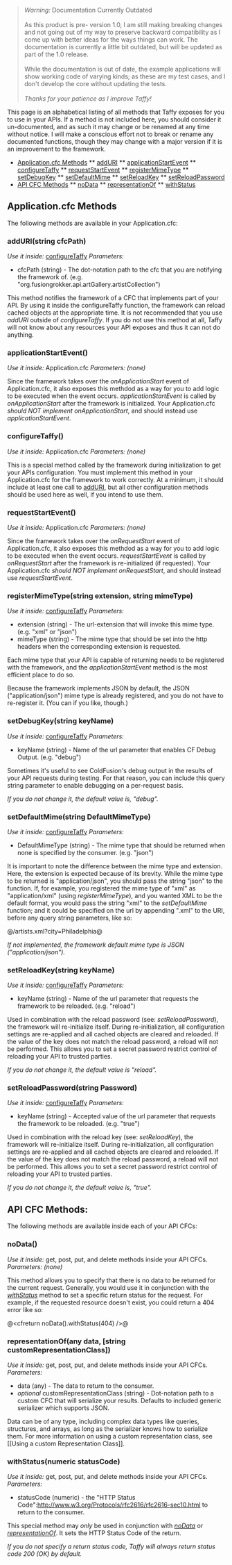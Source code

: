 >*Warning:* Documentation Currently Outdated<br/><br/>As this product is pre- version 1.0, I am still making breaking changes and not going out of my way to preserve backward compatibility as I come up with better ideas for the ways things can work. The documentation is currently a little bit outdated, but will be updated as part of the 1.0 release.<br/><br/>While the documentation is out of date, the example applications will show working code of varying kinds; as these are my test cases, and I don't develop the core without updating the tests.<br/><br/>_Thanks for your patience as I improve Taffy!_

This page is an alphabetical listing of all methods that Taffy exposes for you to use in your APIs. If a method is not included here, you should consider it un-documented, and as such it may change or be renamed at any time without notice. I will make a conscious effort not to break or rename any documented functions, though they may change with a major version if it is an improvement to the framework.

* <a href="#Application_cfc_Methods">Application.cfc Methods</a>
** <a href="#addURI">addURI</a>
** <a href="#applicationStartEvent">applicationStartEvent</a>
** <a href="#configureTaffy">configureTaffy</a>
** <a href="#requestStartEvent">requestStartEvent</a>
** <a href="#registerMimeType">registerMimeType</a>
** <a href="#setDebugKey">setDebugKey</a>
** <a href="#setDefaultMime">setDefaultMime</a>
** <a href="#setReloadKey">setReloadKey</a>
** <a href="#setReloadPassword">setReloadPassword</a>
* <a href="#API_CFC_Methods">API CFC Methods</a>
** <a href="#noData">noData</a>
** <a href="#representationOf">representationOf</a>
** <a href="#withStatus">withStatus</a>

<h2 id="Application_cfc_Methods">Application.cfc Methods</h2>

The following methods are available in your Application.cfc:

<h3 id="addURI"> addURI(string cfcPath)</h3>

*Use it inside:* <a href="#configureTaffy">configureTaffy</a>
*Parameters:*

* cfcPath (string) - The dot-notation path to the cfc that you are notifying the framework of. (e.g. "org.fusiongrokker.api.artGallery.artistCollection")

This method notifies the framework of a CFC that implements part of your API. By using it inside the configureTaffy function, the framework can reload cached objects at the appropriate time. It is not recommended that you use *addURI* outside of *configureTaffy*. If you do not use this method at all, Taffy will not know about any resources your API exposes and thus it can not do anything.

<h3 id="applicationStartEvent">applicationStartEvent()</h3>

*Use it inside:* Application.cfc
*Parameters:* _(none)_

Since the framework takes over the *onApplicationStart* event of Application.cfc, it also exposes this methdod as a way for you to add logic to be executed when the event occurs. *applicationStartEvent* is called by *onApplicationStart* after the framework is initialized. Your Application.cfc *should NOT implement onApplicationStart*, and should instead use *applicationStartEvent*.

<h3 id="configureTaffy">configureTaffy()</h3>

*Use it inside:* Application.cfc
*Parameters:* _(none)_

This is a special method called by the framework during initialization to get your APIs configuration. You must implement this method in your Application.cfc for the framework to work correctly. At a minimum, it should include at least one call to <a href="#addURI">addURI</a>, but all other configuration methods should be used here as well, if you intend to use them.

<h3 id="requestStartEvent">requestStartEvent()</h3>

*Use it inside:* Application.cfc
*Parameters:* _(none)_

Since the framework takes over the *onRequestStart* event of Application.cfc, it also exposes this methdod as a way for you to add logic to be executed when the event occurs. *requestStartEvent* is called by *onRequestStart* after the framework is re-initialized (if requested). Your Application.cfc *should NOT implement onRequestStart*, and should instead use *requestStartEvent*.

<h3 id="registerMimeType">registerMimeType(string extension, string mimeType)</h3>

*Use it inside:* <a href="#configureTaffy">configureTaffy</a>
*Parameters:*

* extension (string) - The url-extension that will invoke this mime type. (e.g. "xml" or "json")
* mimeType (string) - The mime type that should be set into the http headers when the corresponding extension is requested.

Each mime type that your API is capable of returning needs to be registered with the framework, and the *applicationStartEvent* method is the most efficient place to do so.

Because the framework implements JSON by default, the JSON ("application/json") mime type is already registered, and you do not have to re-register it. (You can if you like, though.)

<h3 id="setDebugKey">setDebugKey(string keyName)</h3>

*Use it inside:* <a href="#configureTaffy">configureTaffy</a>
*Parameters:*

* keyName (string) - Name of the url parameter that enables CF Debug Output. (e.g. "debug")

Sometimes it's useful to see ColdFusion's debug output in the results of your API requests during testing. For that reason, you can include this query string parameter to enable debugging on a per-request basis. 

_If you do not change it, the default value is, "debug"._

<h3 id="setDefaultMime">setDefaultMime(string DefaultMimeType)</h3>

*Use it inside:* <a href="#configureTaffy">configureTaffy</a>
*Parameters:*

* DefaultMimeType (string) - The mime type that should be returned when none is specified by the consumer. (e.g. "json")

It is important to note the difference between the mime type and extension. Here, the extension is expected because of its brevity. While the mime type to be returned is "application/json", you should pass the string "json" to the function. If, for example, you registered the mime type of "xml" as "application/xml" (using *registerMimeType*), and you wanted XML to be the default format, you would pass the string "xml" to the *setDefaultMime* function; and it could be specified on the url by appending ".xml" to the URI, before any query string parameters, like so:

@/artists.xml?city=Philadelphia@

_If not implemented, the framework default mime type is JSON ("application/json")._

<h3 id="setReloadKey">setReloadKey(string keyName)</h3>

*Use it inside:* <a href="#configureTaffy">configureTaffy</a>
*Parameters:*

* keyName (string) - Name of the url parameter that requests the framework to be reloaded. (e.g. "reload")

Used in combination with the reload password (see: *setReloadPassword*), the framework will re-initialize itself. During re-initialization, all configuration settings are re-applied and all cached objects are cleared and reloaded. If the value of the key does not match the reload password, a reload will not be performed. This allows you to set a secret password restrict control of reloading your API to trusted parties.

_If you do not change it, the default value is "reload"._

<h3 id="setReloadPassword">setReloadPassword(string Password)</h3>

*Use it inside:* <a href="#configureTaffy">configureTaffy</a>
*Parameters:*

* keyName (string) - Accepted value of the url parameter that requests the framework to be reloaded. (e.g. "true")

Used in combination with the reload key (see: *setReloadKey*), the framework will re-initialize itself. During re-initialization, all configuration settings are re-applied and all cached objects are cleared and reloaded. If the value of the key does not match the reload password, a reload will not be performed. This allows you to set a secret password restrict control of reloading your API to trusted parties.

_If you do not change it, the default value is, "true"._

<h2 id="API_CFC_Methods">API CFC Methods:</h2>

The following methods are available inside each of your API CFCs:

<h3 id="noData">noData()</h3>

*Use it inside:* get, post, put, and delete methods inside your API CFCs.
*Parameters:* _(none)_

This method allows you to specify that there is no data to be returned for the current request. Generally, you would use it in conjunction with the *<a href="#withStatus">withStatus</a>* method to set a specific return status for the request. For example, if the requested resource doesn't exist, you could return a 404 error like so:

@<cfreturn noData().withStatus(404) />@

<h3 id="representationOf">representationOf(any data, [string customRepresentationClass])</h3>

*Use it inside:* get, post, put, and delete methods inside your API CFCs.
*Parameters:*

* data (any) - The data to return to the consumer.
* _optional_ customRepresentationClass (string) - Dot-notation path to a custom CFC that will serialize your results. Defaults to included generic serializer which supports JSON.

Data can be of any type, including complex data types like queries, structures, and arrays, as long as the serializer knows how to serialize them. For more information on using a custom representation class, see [[Using a custom Representation Class]].

<h3 id="withStatus">withStatus(numeric statusCode)</h3>

*Use it inside:* get, post, put, and delete methods inside your API CFCs.
*Parameters:*

* statusCode (numeric) - the "HTTP Status Code":http://www.w3.org/Protocols/rfc2616/rfc2616-sec10.html to return to the consumer.

This special method may _*only*_ be used in conjunction with *<a href="#noData">noData</a>* or *<a href="#representationOf">representationOf</a>*. It sets the HTTP Status Code of the return.

_If you do not specify a return status code, Taffy will always return status code 200 (OK) by default._